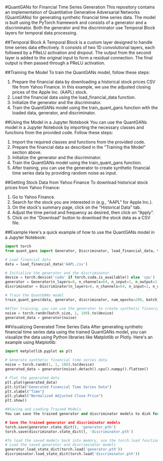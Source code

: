 #QuantGANs for Financial Time Series Generation
This repository contains an implementation of Quantitative Generative Adversarial Networks (QuantGANs) for generating synthetic financial time series data. The model is built using the PyTorch framework and consists of a generator and a discriminator. Both the generator and the discriminator use Temporal Block layers for temporal data processing.

##Temporal Block
A Temporal Block is a custom layer designed to handle time series data effectively. It consists of two 1D convolutional layers, each followed by a PReLU activation and dropout. The output from the second layer is added to the original input to form a residual connection. The final output is then passed through a PReLU activation.

##Training the Model
To train the QuantGANs model, follow these steps:

1. Prepare the financial data by downloading a historical stock prices CSV file from Yahoo Finance. In this example, we use the adjusted closing prices of the Apple Inc. (AAPL) stock.
2. Load the financial data using the load_financial_data function.
3. Initialize the generator and the discriminator.
4. Train the QuantGANs model using the train_quant_gans function with the loaded data, generator, and discriminator.

##Using the Model in a Jupyter Notebook
You can use the QuantGANs model in a Jupyter Notebook by importing the necessary classes and functions from the provided code. Follow these steps:

1. Import the required classes and functions from the provided code.
2. Prepare the financial data as described in the "Training the Model" section above.
3. Initialize the generator and the discriminator.
4. Train the QuantGANs model using the train_quant_gans function.
5. After training, you can use the generator to create synthetic financial time series data by providing random noise as input.

##Getting Stock Data from Yahoo Finance
To download historical stock prices from Yahoo Finance:

1. Go to Yahoo Finance.
2. Search for the stock you are interested in (e.g., "AAPL" for Apple Inc.).
3. On the stock's summary page, click on the "Historical Data" tab.
4. Adjust the time period and frequency as desired, then click on "Apply".
5. Click on the "Download" button to download the stock data as a CSV file.

##Example
Here's a quick example of how to use the QuantGANs model in a Jupyter Notebook:

```python
import torch
from quant_gans import Generator, Discriminator, load_financial_data, train_quant_gans

# Load financial data
data = load_financial_data('AAPL.csv')

# Initialize the generator and the discriminator
device = torch.device('cuda' if torch.cuda.is_available() else 'cpu')
generator = Generator(n_layers=8, n_channels=64, n_input=1, n_output=1, kernel_size=2, stride=1, dilation=2, padding=1, dropout=0.2).to(device)
discriminator = Discriminator(n_layers=8, n_channels=64, n_input=1, n_output=1, kernel_size=2, stride=1, dilation=2, padding=1, dropout=0.2).to(device)

# Train the QuantGANs model
train_quant_gans(data, generator, discriminator, num_epochs=200, batch_size=64, device=device)

#After training, you can use the generator to create synthetic financial time series data:
noise = torch.randn(batch_size, 1, 100).to(device)
generated_data = generator(noise)
```

##Visualizing Generated Time Series Data
After generating synthetic financial time series data using the trained QuantGANs model, you can visualize the data using Python libraries like Matplotlib or Plotly. Here's an example using Matplotlib:

```python
import matplotlib.pyplot as plt

# Generate synthetic financial time series data
noise = torch.randn(1, 1, 100).to(device)
generated_data = generator(noise).detach().cpu().numpy().flatten()

# Plot the generated data
plt.plot(generated_data)
plt.title("Generated Financial Time Series Data")
plt.xlabel("Time")
plt.ylabel("Normalized Adjusted Close Price")
plt.show()
```

```python
##Saving and Loading Trained Models
You can save the trained generator and discriminator models to disk for later use. To do this, you can use the torch.save function. Here's an example:

# Save the trained generator and discriminator models
torch.save(generator.state_dict(), 'generator.pth')
torch.save(discriminator.state_dict(), 'discriminator.pth')

#To load the saved models back into memory, use the torch.load function:
# Load the saved generator and discriminator models
generator.load_state_dict(torch.load('generator.pth'))
discriminator.load_state_dict(torch.load('discriminator.pth'))
```